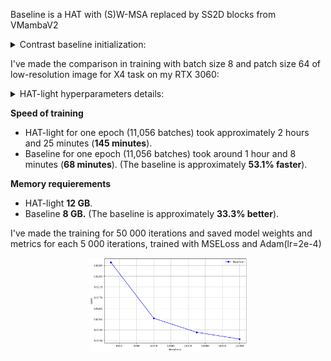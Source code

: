 Baseline is a HAT with (S)W-MSA replaced by SS2D blocks from VMambaV2 

<details>
<summary>Contrast baseline initialization:</summary>
  
```
model = Contrast(
        img_range=1., resi_connection='1conv', window_size=16, overlap_ratio=0.5,
        depths=[6, 6, 6, 6], num_heads=[6, 6, 6, 6],
        patch_size=1, in_chans=3, num_out_ch=3, dims=60, upscale_dims=48,
        ssm_d_state=1, ssm_ratio=1.0, ssm_dt_rank="auto", ssm_act_layer="gelu",
        ssm_conv=3, ssm_conv_bias=False,
        ssm_init="v2", forward_type="v05_noz", 
        mlp_ratio=2.0, mlp_act_layer="gelu", gmlp=False,
        patch_norm=True, norm_layer=nn.LayerNorm,
        downsample_version="v3", patchembed_version="v2", 
        use_checkpoint=False, posembed=False, img_size=64, 
        upsampler='pixelshuffledirect', upscale=4, channel_first=False
    )
```
  
</details>

I've made the comparison in training with batch size 8 and patch size 64 of low-resolution image for X4 task on my RTX 3060:

<details>
<summary>HAT-light hyperparameters details:</summary>
  
```
Same depth, num_head, window_size, dims, upscaler and other details as my baseline Contrast
```
  
</details>

**Speed of training**
- HAT-light for one epoch (11,056 batches) took approximately 2 hours and 25 minutes (**145 minutes**). 
- Baseline for one epoch (11,056 batches) took around 1 hour and 8 minutes (**68 minutes**). (The baseline is approximately **53.1% faster**).

**Memory requierements**
- HAT-light **12 GB**. 
- Baseline **8 GB.** (The baseline is approximately **33.3% better**).

I've made the training for 50 000 iterations and saved model weights and metrics for each 5 000 iterations, trained with MSELoss and Adam(lr=2e-4)

<p align="center">
  <img src="../images/first_training.png" width="50%">
</p>
